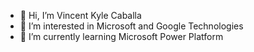 - 👋 Hi, I’m Vincent Kyle Caballa
- 👀 I’m interested in Microsoft and Google Technologies
- 🌱 I’m currently learning Microsoft Power Platform


<!---
vincentkylecaballa/vincentkylecaballa is a ✨ special ✨ repository because its `README.md` (this file) appears on your GitHub profile.
You can click the Preview link to take a look at your changes.
--->
